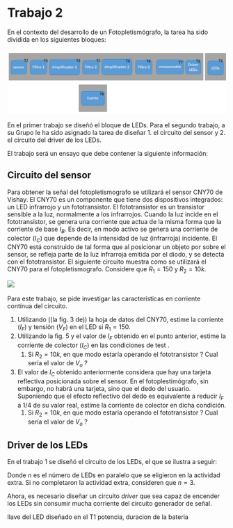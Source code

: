 # Trabajo 2

En el contexto del desarrollo de un Fotopletismógrafo, la tarea ha sido dividida en los siguientes bloques:

![TX_bloques](../img/TX_bloques.png)

En el primer trabajo se diseñó el bloque de LEDs. Para el segundo trabajo, a su Grupo le ha sido asignado la tarea de diseñar 1. el circuito del sensor y 2. el circuito del driver de los LEDs.

El trabajo será un ensayo que debe contener la siguiente información:

## Circuito del sensor
   
Para obtener la señal del fotopletismografo se utilizará el sensor CNY70 de Vishay. El CNY70 es un componente que tiene dos dispositivos integrados: un LED infrarrojo y un fototransistor. El fototransistor es un transistor sensible a la luz, normalmente a los infrarrojos. Cuando la luz incide en el fototransistor, se genera una corriente que actua de la misma forma que la corriente de base $I_B$. Es decir, en modo activo se genera una corriente de colector ($I_C$) que depende de la intensidad de luz (infrarroja) incidente. El CNY70 está construido de tal forma que al posicionar un objeto por sobre el sensor, se refleja parte de la luz infrarroja emitida por el diodo, y se detecta con el fototransistor. El siguiente circuito muestra como se utilizará el CNY70 para el fotopletismografo. Considere que $R_1 = 150$ y $R_2 = 10k$.

<img src="https://julianodb.github.io/electronic_circuits_diagrams/cny70_circuit.png">

Para este trabajo, se pide investigar las características en corriente contínua del circuito.

1. Utilizando ((la fig. 3 de)) la hoja de datos del CNY70, estime la corriente ($I_F$) y tensión ($V_F$) en el LED si $R_1 = 150$.
2. Utilizando la fig. 5 y el valor de $I_F$ obtenido en el punto anterior, estime la corriente de colector ($I_C$) en las condiciones de test . 
    1. Si $R_2=10k$, en que modo estaría operando el fototransistor ? Cual sería el valor de $V_o$ ?
3. El valor de $I_C$ obtenido anteriormente considera que hay una tarjeta reflectiva posicionada sobre el sensor. En el fotoplestimógrafo, sin embargo, no habrá una tarjeta, sino que el dedo del usuario. Suponiendo que el efecto reflectivo del dedo es equivalente a reducir $I_F$ a 1/4 de su valor real, estime la corriente de colector en dicha condición.
    1. Si $R_2=10k$, en que modo estaría operando el fototransistor ? Cual sería el valor de $V_o$ ?

## Driver de los LEDs

En el trabajo 1 se diseñó el circuito de los LEDs, el que se ilustra a seguir:

Donde $n$ es el número de LEDs en paralelo que se eligieron en la actividad extra. Si no completaron la actividad extra, consideren que $n=3$.

Ahora, es necesario diseñar un circuito *driver* que sea capaz de encender los LEDs sin consumir mucha corriente del circuito generador de señal. 

llave del LED diseñado en el T1
potencia, duracion de la bateria

